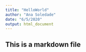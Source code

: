 ```yaml
---
title: "HelloWorld"
author: "Ana Soledade"
date: "6/5/2020"
output: html_document
---
```

## This is a markdown file

